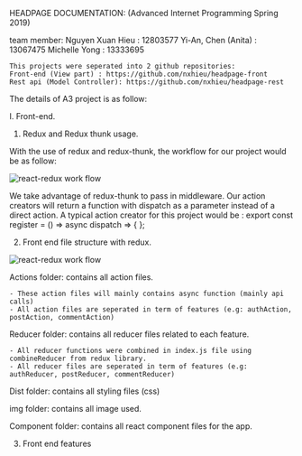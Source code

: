 HEADPAGE DOCUMENTATION: (Advanced Internet Programming Spring 2019)

team member:
Nguyen Xuan Hieu : 12803577
Yi-An, Chen (Anita) : 13067475
Michelle Yong : 13333695

    This projects were seperated into 2 github repositories:
    Front-end (View part) : https://github.com/nxhieu/headpage-front
    Rest api (Model Controller): https://github.com/nxhieu/headpage-rest

The details of A3 project is as follow:

I. Front-end.

1. Redux and Redux thunk usage.

With the use of redux and redux-thunk, the workflow for our project would be as follow:

![react-redux work flow](https://my-blog-1996.s3-ap-southeast-2.amazonaws.com/readme/redux-flow.png)

We take advantage of redux-thunk to pass in middleware. Our action creators will return a function with dispatch as a parameter instead of a direct action. A typical action creator for this project would be : export const register = () => async dispatch => { };

2. Front end file structure with redux.

![react-redux work flow](https://my-blog-1996.s3-ap-southeast-2.amazonaws.com/readme/Filfe+structure+Diagram.png)

Actions folder: contains all action files.

    - These action files will mainly contains async function (mainly api calls)
    - All action files are seperated in term of features (e.g: authAction, postAction, commentAction)

Reducer folder: contains all reducer files related to each feature.

    - All reducer functions were combined in index.js file using combineReducer from redux library.
    - All reducer files are seperated in term of features (e.g: authReducer, postReducer, commentReducer)

Dist folder: contains all styling files (css)

img folder: contains all image used.

Component folder: contains all react component files for the app.

3. Front end features
